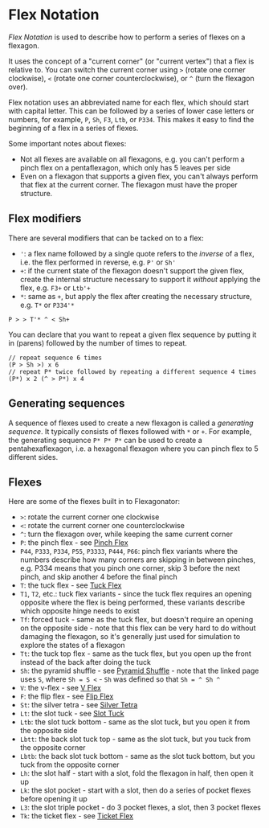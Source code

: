 # Flex Notation

*Flex Notation* is used to describe how to perform a series of flexes on a flexagon.

It uses the concept of a "current corner" (or "current vertex") that a flex is relative to.
You can switch the current corner using `>` (rotate one corner clockwise), `<` (rotate one corner counterclockwise),
or `^` (turn the flexagon over).

Flex notation uses an abbreviated name for each flex, which should start with capital letter.
This can be followed by a series of lower case letters or numbers,
for example, `P`, `Sh`, `F3`, `Ltb`, or `P334`.
This makes it easy to find the beginning of a flex in a series of flexes.

Some important notes about flexes:

* Not all flexes are available on all flexagons, e.g. you can't perform a pinch flex on a pentaflexagon, which only has 5 leaves per side
* Even on a flexagon that supports a given flex, you can't always perform that flex at the current corner.
The flexagon must have the proper structure.


## Flex modifiers

There are several modifiers that can be tacked on to a flex:

* `'`: a flex name followed by a single quote refers to the *inverse* of a flex, i.e. the flex performed in reverse, e.g. `P'` or `Sh'`
* `+`: if the current state of the flexagon doesn't support the given flex, create the internal structure necessary to support it *without* applying the flex, e.g. `F3+` or `Ltb'+`
* `*`: same as `+`, but apply the flex after creating the necessary structure, e.g. `T*` or `P334'*`

```
P > > T'* ^ < Sh+
```

You can declare that you want to repeat a given flex sequence by putting it in (parens) followed by the number of times to repeat.

```
// repeat sequence 6 times
(P > Sh >) x 6
// repeat P* twice followed by repeating a different sequence 4 times
(P*) x 2 (^ > P*) x 4
```


## Generating sequences

A sequence of flexes used to create a new flexagon is called a *generating sequence*.
It typically consists of flexes followed with `*` or `+`.
For example, the generating sequence `P* P* P*` can be used to create a pentahexaflexagon,
i.e. a hexagonal flexagon where you can pinch flex to 5 different sides.


## Flexes

Here are some of the flexes built in to Flexagonator:

* `>`: rotate the current corner one clockwise
* `<`: rotate the current corner one counterclockwise
* `^`: turn the flexagon over, while keeping the same current corner
* `P`: the pinch flex - see [Pinch Flex](http://loki3.com/flex/flex/pinch.html)
* `P44`, `P333`, `P334`, `P55`, `P3333`, `P444`, `P66`: pinch flex variants where the numbers describe how many
corners are skipping in between pinches, e.g. P334 means that you pinch one corner, skip 3 before the next pinch, and skip another 4 before the final pinch
* `T`: the tuck flex - see [Tuck Flex](http://loki3.com/flex/flex/tuck.html)
* `T1`, `T2`, etc.:  tuck flex variants - since the tuck flex requires an opening opposite where the flex is being
performed, these variants describe which opposite hinge needs to exist
* `Tf`: forced tuck - same as the tuck flex, but doesn't require an opening on the opposite side - note that this
flex can be very hard to do without damaging the flexagon, so it's generally just used for simulation to explore
the states of a flexagon
* `Tt`: the tuck top flex - same as the tuck flex, but you open up the front instead of the back after doing the tuck
* `Sh`: the pyramid shuffle - see [Pyramid Shuffle](http://loki3.com/flex/flex/pyramid-shuffle.html) -
note that the linked page uses `S`, where `Sh = S <` - `Sh` was defined so that `Sh = ^ Sh ^`
* `V`: the v-flex - see [V Flex](http://loki3.com/flex/flex/v.html)
* `F`: the flip flex - see [Flip Flex](http://loki3.com/flex/flex/flip.html)
* `St`: the silver tetra - see [Silver Tetra](http://loki3.com/flex/flex/silver-tetra.html)
* `Lt`: the slot tuck - see [Slot Tuck](http://loki3.com/flex/flex/slot-tuck.html)
* `Ltb`: the slot tuck bottom - same as the slot tuck, but you open it from the opposite side
* `Lbtt`: the back slot tuck top - same as the slot tuck, but you tuck from the opposite corner
* `Lbtb`: the back slot tuck bottom - same as the slot tuck bottom, but you tuck from the opposite corner
* `Lh`: the slot half - start with a slot, fold the flexagon in half, then open it up
* `Lk`: the slot pocket - start with a slot, then do a series of pocket flexes before opening it up
* `L3`: the slot triple pocket - do 3 pocket flexes, a slot, then 3 pocket flexes
* `Tk`: the ticket flex - see [Ticket Flex](http://loki3.com/flex/flex/ticket.html)
